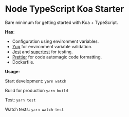 # Node TypeScript Koa Starter

Bare minimum for getting started with Koa + TypeScript.

**Has:**

- Configuration using environment variables.
- [Yup](https://github.com/jquense/yup) for environment variable validation.
- [Jest](https://github.com/facebook/jest) and [supertest](https://github.com/visionmedia/supertest) for testing.
- [Prettier](https://prettier.io/) for code automagic code formatting.
- Dockerfile.

**Usage:**

Start development: `yarn watch` 

Build for production `yarn build`

Test: `yarn test`

Watch tests: `yarn watch-test`
